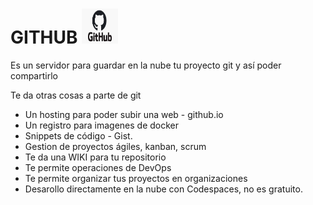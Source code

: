 # GITHUB <img src="/assets/github.jpg" width="58" height="56"/>


Es un servidor para guardar en la nube tu proyecto git y así poder compartirlo


Te da otras cosas a parte de git

- Un hosting para poder subir una web - github.io
- Un registro para imagenes de docker
- Snippets de código - Gist.
- Gestion de proyectos ágiles, kanban, scrum
- Te da una WIKI para tu repositorio
- Te permite operaciones de DevOps
- Te permite organizar tus proyectos en organizaciones
- Desarollo directamente en la nube con Codespaces, no es gratuito.




